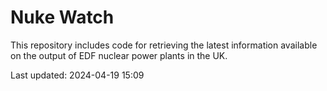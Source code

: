 # Nuke Watch

This repository includes code for retrieving the latest information available on the output of EDF nuclear power plants in the UK.

Last updated: 2024-04-19 15:09